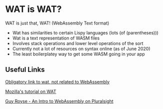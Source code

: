 # WAT is WAT? 
WAT is just that, WAT! (WebAssembly Text format)

* Wat has similarities to certain Lispy languages (lots (of (parentheses)))
* Wat is a text representation of WASM files 
* Involves stack operations and lower level operations of the sort
* Currently not a lot of resources on syntax online (as of June 2020)
* The least boilerplatey way to get some WASM going in your app


## Useful Links

[Obligatory link to wat, not related to WebAssembly](https://www.destroyallsoftware.com/talks/wat)

[Mozilla's tutorial on WAT](https://developer.mozilla.org/en-US/docs/WebAssembly/Understanding_the_text_format)

[Guy Royse - An Intro to WebAssembly on Pluralsight](https://app.pluralsight.com/library/courses/codemash-session-28/table-of-contents)

